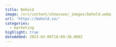 ```yaml
---
title: Behold
image: /src/content/showcase/_images/behold.webp
url: 'https://behold.so/'
categories:
  - marketing
highlight: true
dateAdded: 2023-03-06T18:09:38.000Z
---
```


